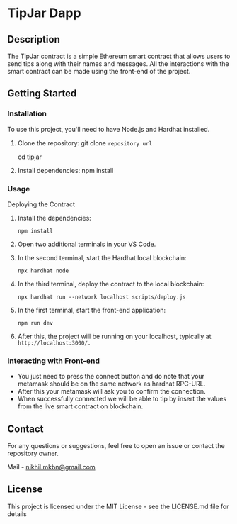 # TipJar Dapp

## Description

The TipJar contract is a simple Ethereum smart contract that allows users to send tips along with their names and messages. All the interactions with the smart contract can be made using the front-end of the project.

## Getting Started

### Installation
To use this project, you'll need to have Node.js and Hardhat installed.

1. Clone the repository:
   git clone `repository url`
   
   cd tipjar
   
3. Install dependencies:
    npm install

### Usage
Deploying the Contract
1. Install the dependencies:

   `npm install`
  
2. Open two additional terminals in your VS Code.

3. In the second terminal, start the Hardhat local blockchain:

    `npx hardhat node`

4. In the third terminal, deploy the contract to the local blockchain:

    `npx hardhat run --network localhost scripts/deploy.js`

5. In the first terminal, start the front-end application:

     `npm run dev`
   
6.  After this, the project will be running on your localhost, typically at `http://localhost:3000/.`

### Interacting with Front-end

* You just need to press the connect button and do note that your metamask should be on the same network as hardhat RPC-URL.
* After this your metamask will ask you to confirm the connection.
* When successfully connected we will be able to tip by insert the values from the live smart contract on blockchain.

## Contact
For any questions or suggestions, feel free to open an issue or contact the repository owner.

Mail - nikhil.mkbn@gmail.com 

## License

This project is licensed under the MIT License - see the LICENSE.md file for details
